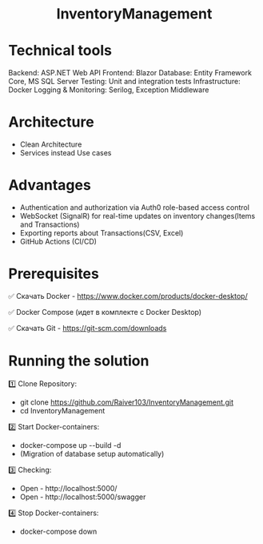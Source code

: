 <h1 align="center">InventoryManagement</h1>

# Technical tools 
Backend: ASP.NET Web API
Frontend: Blazor
Database: Entity Framework Core, MS SQL Server
Testing: Unit and integration tests
Infrastructure: Docker
Logging & Monitoring: Serilog, Exception Middleware

# Architecture
* Clean Architecture
* Services instead Use cases

# Advantages 
* Authentication and authorization via Auth0 role-based access control
* WebSocket (SignalR) for real-time updates on inventory changes(Items and Transactions)
* Exporting reports about Transactions(CSV, Excel) 
* GitHub Actions (CI/CD)

# Prerequisites
✅ Скачать Docker - https://www.docker.com/products/docker-desktop/

✅ Docker Compose (идет в комплекте с Docker Desktop) 

✅ Скачать Git - https://git-scm.com/downloads

# Running the solution
1️⃣ Clone Repository:  
* git clone https://github.com/Raiver103/InventoryManagement.git
* cd InventoryManagement

2️⃣ Start Docker-containers: 
* docker-compose up --build -d
* (Migration of database setup automatically)
  
3️⃣ Checking:
* Open - http://localhost:5000/
* Open - http://localhost:5000/swagger 

4️⃣ Stop Docker-containers: 
* docker-compose down


